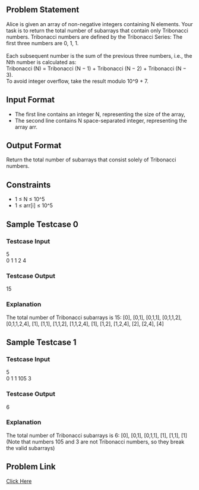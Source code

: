 ## Problem Statement

Alice is given an array of non-negative integers containing N elements. Your task is to return the total number of subarrays that contain only Tribonacci numbers.
Tribonacci numbers are defined by the Tribonacci Series: The first three numbers are 0, 1, 1. <br> <br> Each subsequent number is the sum of the previous three numbers, 
i.e., the Nth number is calculated as: <br> Tribonacci (N) = Tribonacci (N − 1) + Tribonacci (N − 2) + Tribonacci (N − 3). <br>
To avoid integer overflow, take the result modulo 10^9 + 7.

## Input Format

- The first line contains an integer N, representing the size of the array,
- The second line contains N space-separated integer, representing the array arr.

## Output Format

Return the total number of subarrays that consist solely of Tribonacci numbers.

## Constraints

- 1 ≤ N ≤ 10^5
- 1 ≤ arr[i] ≤ 10^5

## Sample Testcase 0

### Testcase Input

5 <br>
0 1 1 2 4 

### Testcase Output
15

### Explanation
The total number of Tribonacci subarrays is 15: [0], [0,1], [0,1,1], [0,1,1,2], [0,1,1,2,4], [1], [1,1], [1,1,2], [1,1,2,4], [1], [1,2], [1,2,4], [2], [2,4], [4]

## Sample Testcase 1

### Testcase Input

5 <br>
0 1 1 105 3

### Testcase Output
6

### Explanation
The total number of Tribonacci subarrays is 6: [0], [0,1], [0,1,1], [1], [1,1], [1] <br>
(Note that numbers 105 and 3 are not Tribonacci numbers, so they break the valid subarrays)

## Problem Link

[Click Here](https://unstop.com/courses/unstop-practice-interview-pep/30-days-dsa-bootcamp/day-subarrays-37731/coding-question-37732/)

